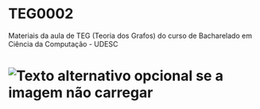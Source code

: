 # TEG0002
Materiais da aula de TEG (Teoria dos Grafos) do curso de Bacharelado em Ciência da Computação - UDESC

# ![Texto alternativo opcional se a imagem não carregar](https://www.crumplab.com/statistics/gifs/normalMovingMean-1.gif)
